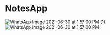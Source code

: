 # NotesApp

![WhatsApp Image 2021-06-30 at 1 57 00 PM (1)](https://user-images.githubusercontent.com/71749133/123937245-98bf9d80-d9b3-11eb-9072-28794ccce0e7.jpeg)
![WhatsApp Image 2021-06-30 at 1 57 00 PM](https://user-images.githubusercontent.com/71749133/123937261-9bba8e00-d9b3-11eb-9f01-ec1f842615df.jpeg)
